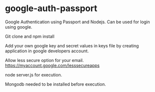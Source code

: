 # google-auth-passport

Google Authentication using Passport and Nodejs. Can be used for login using google.

Git clone and npm install

Add your own google key and secret values in keys file by creating application in google developers account.

Allow less secure option for your email.  https://myaccount.google.com/lesssecureapps

node server.js for execution.

Mongodb needed to be installed before execution.
